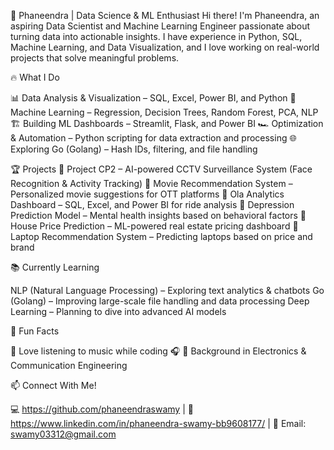 🚀 Phaneendra | Data Science & ML Enthusiast
Hi there! I'm Phaneendra, an aspiring Data Scientist and Machine Learning Engineer passionate about turning data into actionable insights. I have experience in Python, SQL, Machine Learning, and Data Visualization, and I love working on real-world projects that solve meaningful problems.

🔥 What I Do

📊 Data Analysis & Visualization – SQL, Excel, Power BI, and Python
🤖 Machine Learning – Regression, Decision Trees, Random Forest, PCA, NLP
🏗️ Building ML Dashboards – Streamlit, Flask, and Power BI
🏎️ Optimization & Automation – Python scripting for data extraction and processing
🌐 Exploring Go (Golang) – Hash IDs, filtering, and file handling

🏆 Projects
📌 Project CP2 – AI-powered CCTV Surveillance System (Face Recognition & Activity Tracking)
📌 Movie Recommendation System – Personalized movie suggestions for OTT platforms
📌 Ola Analytics Dashboard – SQL, Excel, and Power BI for ride analysis
📌 Depression Prediction Model – Mental health insights based on behavioral factors
📌 House Price Prediction – ML-powered real estate pricing dashboard
📌 Laptop Recommendation System – Predicting laptops based on price and brand

📚 Currently Learning

NLP (Natural Language Processing) – Exploring text analytics & chatbots
Go (Golang) – Improving large-scale file handling and data processing
Deep Learning – Planning to dive into advanced AI models

🌟 Fun Facts

🎵 Love listening to music while coding 🎧
📡 Background in Electronics & Communication Engineering

📫 Connect With Me!

💻 https://github.com/phaneendraswamy | 🔗 https://www.linkedin.com/in/phaneendra-swamy-bb9608177/ | 📧 Email: swamy03312@gmail.com
